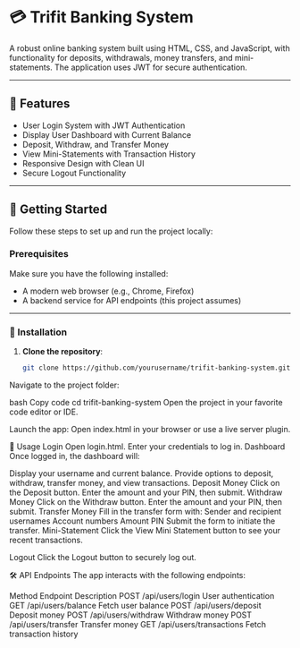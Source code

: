 # 💳 Trifit Banking System

A robust online banking system built using HTML, CSS, and JavaScript, with functionality for deposits, withdrawals, money transfers, and mini-statements. The application uses JWT for secure authentication.

---

## 🌟 Features

- User Login System with JWT Authentication
- Display User Dashboard with Current Balance
- Deposit, Withdraw, and Transfer Money
- View Mini-Statements with Transaction History
- Responsive Design with Clean UI
- Secure Logout Functionality

---

## 🚀 Getting Started

Follow these steps to set up and run the project locally:

### Prerequisites

Make sure you have the following installed:
- A modern web browser (e.g., Chrome, Firefox)
- A backend service for API endpoints (this project assumes)

---

### 🔧 Installation

1. **Clone the repository**:
   ```bash
   git clone https://github.com/yourusername/trifit-banking-system.git
Navigate to the project folder:

bash
Copy code
cd trifit-banking-system
Open the project in your favorite code editor or IDE.

Launch the app: Open index.html in your browser or use a live server plugin.

📖 Usage
Login
Open login.html.
Enter your credentials to log in.
Dashboard
Once logged in, the dashboard will:

Display your username and current balance.
Provide options to deposit, withdraw, transfer money, and view transactions.
Deposit Money
Click on the Deposit button.
Enter the amount and your PIN, then submit.
Withdraw Money
Click on the Withdraw button.
Enter the amount and your PIN, then submit.
Transfer Money
Fill in the transfer form with:
Sender and recipient usernames
Account numbers
Amount
PIN
Submit the form to initiate the transfer.
Mini-Statement
Click the View Mini Statement button to see your recent transactions.

Logout
Click the Logout button to securely log out.

🛠️ API Endpoints
The app interacts with the following endpoints:

Method	Endpoint	Description
POST	/api/users/login	User authentication
GET	/api/users/balance	Fetch user balance
POST	/api/users/deposit	Deposit money
POST	/api/users/withdraw	Withdraw money
POST	/api/users/transfer	Transfer money
GET	/api/users/transactions	Fetch transaction history

